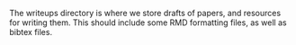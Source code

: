 The writeups directory is where we store drafts of papers, and resources for writing them. This should include some RMD formatting files, as well as bibtex files.
